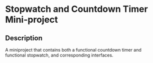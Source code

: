 # Stopwatch and Countdown Timer Mini-project

## Description

A miniproject that contains both a functional countdown timer and functional stopwatch, and corresponding interfaces.
